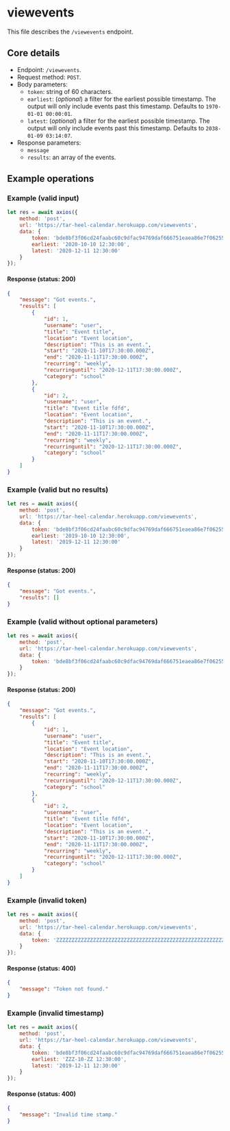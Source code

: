 # viewevents
This file describes the `/viewevents` endpoint.

## Core details
* Endpoint: `/viewevents`.
* Request method: `POST`.
* Body parameters:
    * `token`: string of 60 characters.
    * `earliest`: (_optional_) a filter for the earliest possible timestamp. The output will only include events past this timestamp. Defaults to `1970-01-01 00:00:01`.
    * `latest`: (_optional_) a filter for the earliest possible timestamp. The output will only include events past this timestamp. Defaults to `2038-01-09 03:14:07`.
* Response parameters:
    * `message`
    * `results`: an array of the events.

## Example operations
### Example (valid input)
```js
let res = await axios({
    method: 'post',
    url: 'https://tar-heel-calendar.herokuapp.com/viewevents',
    data: {
        token: 'bde8bf3f06cd24faabc60c9dfac94769daf666751eaea86e7f06255c9740',
        earliest: '2020-10-10 12:30:00',
        latest: '2020-12-11 12:30:00'
    }
});
```

#### Response (status: 200)
```json
{
    "message": "Got events.",
    "results": [
        {
            "id": 1,
            "username": "user",
            "title": "Event title",
            "location": "Event location",
            "description": "This is an event.",
            "start": "2020-11-10T17:30:00.000Z",
            "end": "2020-11-11T17:30:00.000Z",
            "recurring": "weekly",
            "recurringuntil": "2020-12-11T17:30:00.000Z",
            "category": "school"
        },
        {
            "id": 2,
            "username": "user",
            "title": "Event title fdfd",
            "location": "Event location",
            "description": "This is an event.",
            "start": "2020-11-10T17:30:00.000Z",
            "end": "2020-11-11T17:30:00.000Z",
            "recurring": "weekly",
            "recurringuntil": "2020-12-11T17:30:00.000Z",
            "category": "school"
        }
    ]
}
```

### Example (valid but no results)
```js
let res = await axios({
    method: 'post',
    url: 'https://tar-heel-calendar.herokuapp.com/viewevents',
    data: {
        token: 'bde8bf3f06cd24faabc60c9dfac94769daf666751eaea86e7f06255c9740',
        earliest: '2019-10-10 12:30:00',
        latest: '2019-12-11 12:30:00'
    }
});
```

#### Response (status: 200)
```json
{
    "message": "Got events.",
    "results": []
}
```

### Example (valid without optional parameters)
```js
let res = await axios({
    method: 'post',
    url: 'https://tar-heel-calendar.herokuapp.com/viewevents',
    data: {
        token: 'bde8bf3f06cd24faabc60c9dfac94769daf666751eaea86e7f06255c9740'
    }
});
```

#### Response (status: 200)
```json
{
    "message": "Got events.",
    "results": [
        {
            "id": 1,
            "username": "user",
            "title": "Event title",
            "location": "Event location",
            "description": "This is an event.",
            "start": "2020-11-10T17:30:00.000Z",
            "end": "2020-11-11T17:30:00.000Z",
            "recurring": "weekly",
            "recurringuntil": "2020-12-11T17:30:00.000Z",
            "category": "school"
        },
        {
            "id": 2,
            "username": "user",
            "title": "Event title fdfd",
            "location": "Event location",
            "description": "This is an event.",
            "start": "2020-11-10T17:30:00.000Z",
            "end": "2020-11-11T17:30:00.000Z",
            "recurring": "weekly",
            "recurringuntil": "2020-12-11T17:30:00.000Z",
            "category": "school"
        }
    ]
}
```

### Example (invalid token)
```js
let res = await axios({
    method: 'post',
    url: 'https://tar-heel-calendar.herokuapp.com/viewevents',
    data: {
        token: 'ZZZZZZZZZZZZZZZZZZZZZZZZZZZZZZZZZZZZZZZZZZZZZZZZZZZZZZZZZZZZ'
    }
});
```

#### Response (status: 400)
```json
{
    "message": "Token not found."
}
```

### Example (invalid timestamp)
```js
let res = await axios({
    method: 'post',
    url: 'https://tar-heel-calendar.herokuapp.com/viewevents',
    data: {
        token: 'bde8bf3f06cd24faabc60c9dfac94769daf666751eaea86e7f06255c9740',
        earliest: 'ZZZ-10-ZZ 12:30:00',
        latest: '2019-12-11 12:30:00'
    }
});
```

#### Response (status: 400)
```json
{
    "message": "Invalid time stamp."
}
```
